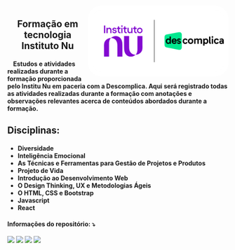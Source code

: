 <img src=".img/nu-descomplica.png" style=" background-color: white; border: solid white 10px; border-radius: 30px; " min-width="100px" max-width="400px" width="300px" align="right" alt="Logo - Nu Descomplica">

<h2 align="center"> 
Formação em tecnologia Instituto Nu
  
</h2>

<h4 align="left">
 &nbsp&nbsp&nbsp&nbspEstudos e atividades realizadas durante a formação proporcionada pelo Institu Nu em paceria com a Descomplica. Aqui será registrado todas as atividades realizadas durante a formação com anotações e observações relevantes acerca de conteúdos abordados durante a formação.
</h4>
<h2>
    Disciplinas:
</h2>
<h4>
    <ul>
        <li>Diversidade</li>
        <li>Inteligência Emocional</li>
        <li>As Técnicas e Ferramentas para Gestão de Projetos e Produtos</li>
        <li>Projeto de Vida</li>
        <li>Introdução ao Desenvolvimento Web</li>
        <li>O Design Thinking, UX e Metodologias Ágeis</li>
        <li>O HTML, CSS e Bootstrap</li>
        <li>Javascript</li>
        <li>React</li>
    </ul>
</h4>

<p align="left">

<h4 align="left">
    Informações do repositório: ⤵️
</h4>

<p align="left">
<img height=24he src="https://img.shields.io/github/repo-size/moglesonlima/nu-descomplica?style=flat-square">
<img height=24he src="https://img.shields.io/github/languages/count/moglesonlima/nu-descomplica" /> 
<img height=25he src="https://img.shields.io/github/stars/moglesonlima/nu-descomplica?style=social" /> 
<img height=25he src="https://img.shields.io/github/watchers/moglesonlima/nu-descomplica?style=social" />
<br>
<br>
<br>
</p>
